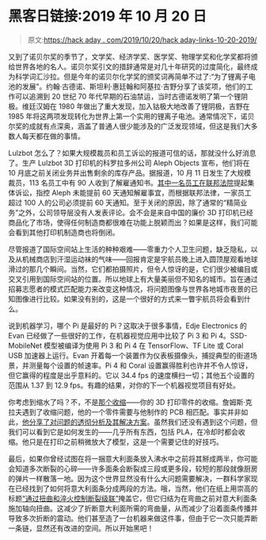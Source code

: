 # 黑客日链接:2019 年 10 月 20 日

> 原文:[https://hack aday . com/2019/10/20/hack aday-links-10-20-2019/](https://hackaday.com/2019/10/20/hackaday-links-october-20-2019/)

又到了诺贝尔奖的季节了，文学奖、经济学奖、医学奖、物理学奖和化学奖都将颁给世界各地的名人。诺贝尔奖引文的措辞通常是对几十年研究的过度简化，最终成为科学词汇沙拉。但是今年的诺贝尔化学奖的颁奖词再简单不过了:“为了锂离子电池的发展”。约翰·古德诺、斯坦利·惠廷翰和阿基拉·吉野分享了该奖项，他们的工作可以追溯到 20 世纪 70 年代早期的石油禁运，当时古德诺发明了第一个锂阴极。维廷汉姆在 1980 年做出了重大发现，加入钴极大地改善了锂阴极，吉野在 1985 年将这两项发现转化为世界上第一个实用的锂离子电池。通常情况下，诺贝尔奖的成就有点深奥，涵盖了普通人很少能涉及的广泛发现领域，但这是我们大多数人每天都在做的事情。

Lulzbot 怎么了？如果大规模裁员和员工诉讼的报道可信的话，那就没什么好消息了。生产 Lulzbot 3D 打印机的科罗拉多州公司 Aleph Objects 宣布，他们将在 10 月底之前关闭业务并出售剩余的库存产品。据报道，10 月 11 日发生了大规模裁员，113 名员工中有 90 人收到了解雇通知书。[其中一名员工在联邦法院](https://www.reporterherald.com/2019/10/16/lawsuit-filed-against-aleph-objects-alleging-company-violated-the-warn-act/)提起集体诉讼，指控 Aleph 未能提前 60 天通知解雇事宜，而根据联邦法律，一家员工超过 100 人的公司必须提前 60 天通知。至于关闭的原因，除了通常的“精简业务”之外，公司领导层没有人发表评论。会不会是来自中国的廉价 3D 打印机已经商品化了市场，使得任何制造商都很难在功能上脱颖而出？如果是这样，我们可能会看到其他打印机制造商也将倒闭。

尽管报道了国际空间站上生活的种种艰难——零重力个人卫生问题，缺乏隐私，以及从机械商店到汗湿运动袜的气味——回报肯定是宇航员晚上进入圆顶屋观看地球滑过的那几个瞬间。当然，它们都拍摄照片，但令人惊讶的是，它们很少被编目或交叉引用到国际空间站的位置。所以地球上有大量美丽但不知名的城市。旨在通过招募志愿者的模式匹配能力来改变这种情况，将问题图像与世界各地城市夜景的已知图像进行比较。如果没有别的，这是一个很好的方式来一瞥宇航员将会看到什么。

说到机器学习，哪个 Pi 是最好的 Pi？这取决于很多事情，Edje Electronics 的 Evan 已经做了一些很好的工作，在机器视觉应用中比较了 Pi 3 和 Pi 4。SSD-MobileNet 模型被编译为使用 Pi 3 和 Pi 4 在 TensorFlow、TF Lite 或 Coral USB 加速器上运行。Evan 开着每一个装置作为仪表板摄像头，捕捉典型的街道场景，并测量每个设置的帧速率。Pi 4 和 Coral 设置赢得胜利也许并不令人惊讶，但它赢得的程度是出乎意料的。它以 34.4 fps 的速度横扫一切；其他五个设置的范围从 1.37 到 12.9 fps。有趣的结果，对你的下一个机器视觉项目有好处。

你考虑到缩水了吗？不，不是[那个收缩](https://youtu.be/8DoARSlv-HU?t=123)——你的 3D 打印零件的收缩。詹姆斯·克拉夫遇到了收缩问题，他的一个零件需要与他制作的 PCB 相匹配。事实并非如此，[他分享了对问题的透彻分析及其解决方案](https://www.youtube.com/watch?v=0dFThbwAx2Y)。虽然我们还没有遇到这个问题，但我们可以看到它是如何发生的——几乎所有东西，包括 PLA，在冷却时都会收缩。他只是在打印之前稍微放大了模型，这是一个需要记住的好技巧。

最后，如果你曾经试图在将一捆意大利面条放入沸水中之前将其掰成两半，你可能会知道多次断裂的心碎——许多面条会断裂成三段或更多段，较短的那段就像厨房的弹片一样散落一地。因为这个世界显然没有什么大问题需要解决，一群科学家现在已经找到了如何将意大利面条分成两段的方法。哦，当然，他们在纸上用崇高的标题[“通过扭曲和淬火控制断裂级联”](https://www.pnas.org/content/115/35/8665.abstract)掩盖它，但它归结为在弯曲之前对意大利面条施加轴向扭曲。这减少了折断意大利面所需的弯曲量，从而减少了沿着面条传播并导致多次折断的震动。他们甚至造了一台机器来做这件事，但由于它一次只能弄断一条链，显然还有改进的空间。所以开始黑吧！